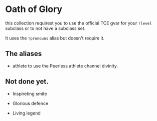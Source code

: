 # Oath of Glory

this collection requirest you to use the official TCE gvar for your `!level` subclass or to not have a subclass set.

It uses the `!pronouns` alias but doesn't require it.

## The aliases

- athlete
  to use the Peerless athlete channel divinity.
  
 ## Not done yet.
- Inspireting smite

- Glorious defence

- Living legend
